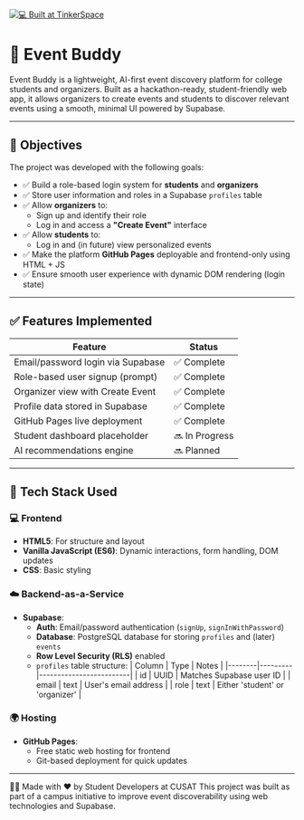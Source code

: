 [![💻 Built at TinkerSpace](https://img.shields.io/badge/Built%20at-TinkerSpace-blueviolet?style=for-the-badge&label=%F0%9F%92%BBBuilt%20at&labelColor=turquoise&color=white)](https://tinkerhub.org/tinkerspace)
# 🎉 Event Buddy

 Event Buddy is a lightweight, AI-first event discovery platform for college students and organizers. Built as a hackathon-ready, student-friendly web app, it allows organizers to create events and students to discover relevant events using a smooth, minimal UI powered by Supabase.

---

## 🚀 Objectives

The project was developed with the following goals:

- ✅ Build a role-based login system for **students** and **organizers**
- ✅ Store user information and roles in a Supabase `profiles` table
- ✅ Allow **organizers** to:
  - Sign up and identify their role
  - Log in and access a **"Create Event"** interface
- ✅ Allow **students** to:
  - Log in and (in future) view personalized events
- ✅ Make the platform **GitHub Pages** deployable and frontend-only using HTML + JS
- ✅ Ensure smooth user experience with dynamic DOM rendering (login state)

---

## ✅ Features Implemented

| Feature                             | Status     |
|------------------------------------|------------|
| Email/password login via Supabase | ✅ Complete |
| Role-based user signup (prompt)   | ✅ Complete |
| Organizer view with Create Event  | ✅ Complete |
| Profile data stored in Supabase   | ✅ Complete |
| GitHub Pages live deployment      | ✅ Complete |
| Student dashboard placeholder     | 🔜 In Progress |
| AI recommendations engine         | 🔜 Planned |

---

## 🧰 Tech Stack Used

### 💻 Frontend

- **HTML5**: For structure and layout
- **Vanilla JavaScript (ES6)**: Dynamic interactions, form handling, DOM updates
- **CSS**: Basic styling

### ☁️ Backend-as-a-Service

- **Supabase**:
  - **Auth**: Email/password authentication (`signUp`, `signInWithPassword`)
  - **Database**: PostgreSQL database for storing `profiles` and (later) `events`
  - **Row Level Security (RLS)** enabled
  - `profiles` table structure:
    | Column | Type    | Notes                   |
    |--------|---------|-------------------------|
    | id     | UUID    | Matches Supabase user ID |
    | email  | text    | User's email address     |
    | role   | text    | Either 'student' or 'organizer' |

### 🌍 Hosting

- **GitHub Pages**:
  - Free static web hosting for frontend
  - Git-based deployment for quick updates

---
👩‍💻 Made with ❤️ by Student Developers at CUSAT
This project was built as part of a campus initiative to improve event discoverability using web technologies and Supabase.

